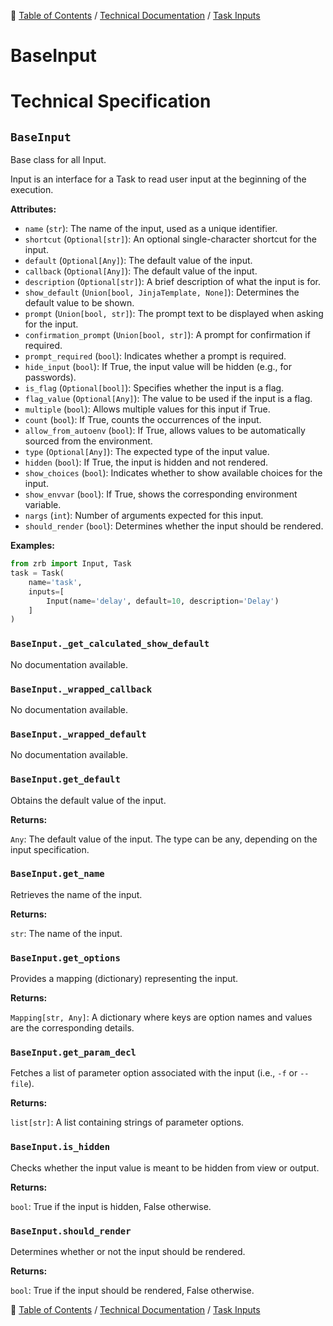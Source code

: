 🔖 [Table of Contents](../../README.md) / [Technical Documentation](../README.md) / [Task Inputs](README.md)

# BaseInput

# Technical Specification

<!--start-doc-->
## `BaseInput`

Base class for all Input.

Input is an interface for a Task to read user input at the beginning of the execution.

__Attributes:__

- `name` (`str`): The name of the input, used as a unique identifier.
- `shortcut` (`Optional[str]`): An optional single-character shortcut for the input.
- `default` (`Optional[Any]`): The default value of the input.
- `callback` (`Optional[Any]`): The default value of the input.
- `description` (`Optional[str]`): A brief description of what the input is for.
- `show_default` (`Union[bool, JinjaTemplate, None]`): Determines the default value to be shown.
- `prompt` (`Union[bool, str]`): The prompt text to be displayed when asking for the input.
- `confirmation_prompt` (`Union[bool, str]`): A prompt for confirmation if required.
- `prompt_required` (`bool`): Indicates whether a prompt is required.
- `hide_input` (`bool`): If True, the input value will be hidden (e.g., for passwords).
- `is_flag` (`Optional[bool]`): Specifies whether the input is a flag.
- `flag_value` (`Optional[Any]`): The value to be used if the input is a flag.
- `multiple` (`bool`): Allows multiple values for this input if True.
- `count` (`bool`): If True, counts the occurrences of the input.
- `allow_from_autoenv` (`bool`): If True, allows values to be automatically sourced from the environment.
- `type` (`Optional[Any]`): The expected type of the input value.
- `hidden` (`bool`): If True, the input is hidden and not rendered.
- `show_choices` (`bool`): Indicates whether to show available choices for the input.
- `show_envvar` (`bool`): If True, shows the corresponding environment variable.
- `nargs` (`int`): Number of arguments expected for this input.
- `should_render` (`bool`): Determines whether the input should be rendered.

__Examples:__

```python
from zrb import Input, Task
task = Task(
    name='task',
    inputs=[
        Input(name='delay', default=10, description='Delay')
    ]
)
```


### `BaseInput._get_calculated_show_default`

No documentation available.


### `BaseInput._wrapped_callback`

No documentation available.


### `BaseInput._wrapped_default`

No documentation available.


### `BaseInput.get_default`

Obtains the default value of the input.

__Returns:__

`Any`: The default value of the input. The type can be any, depending on the input specification.

### `BaseInput.get_name`

Retrieves the name of the input.

__Returns:__

`str`: The name of the input.

### `BaseInput.get_options`

Provides a mapping (dictionary) representing the input.

__Returns:__

`Mapping[str, Any]`: A dictionary where keys are option names and values are the corresponding details.

### `BaseInput.get_param_decl`

Fetches a list of parameter option associated with the input (i.e., `-f` or `--file`).

__Returns:__

`list[str]`: A list containing strings of parameter options.

### `BaseInput.is_hidden`

Checks whether the input value is meant to be hidden from view or output.

__Returns:__

`bool`: True if the input is hidden, False otherwise.

### `BaseInput.should_render`

Determines whether or not the input should be rendered.

__Returns:__

`bool`: True if the input should be rendered, False otherwise.

<!--end-doc-->

🔖 [Table of Contents](../../README.md) / [Technical Documentation](../README.md) / [Task Inputs](README.md)
